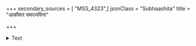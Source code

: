 +++
secondary_sources = [ "MSS_4323",]
jsonClass = "Subhaashita"
title = "आकौमारं समरजयिना"

+++

<details><summary>Text</summary>

आकौमारं समरजयिना कुर्वतोर्वीमवीराम् एतेनामी कथमिव दिशामीशितारो विमुक्ताः।  
अन्तर्ज्ञातं वपुषि कलया तस्य तेऽष्टौ प्रविष्टाः प्रह्वीभूते प्रभवति नहि क्षत्रियाणां कृपाणः॥
</details>
